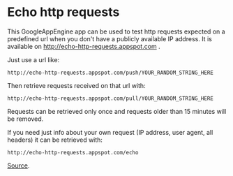 # Echo http requests

This GoogleAppEngine app can be used to test http requests expected on a predefined url when you don't have a publicly available IP address. It is available on http://echo-http-requests.appspot.com .

Just use a url like:

    http://echo-http-requests.appspot.com/push/YOUR_RANDOM_STRING_HERE

Then retrieve requests received on that url with:

    http://echo-http-requests.appspot.com/pull/YOUR_RANDOM_STRING_HERE

Requests can be retrieved only once and requests older than 15 minutes will be removed.

If you need just info about your own request (IP address, user agent, all headers) it can be retrieved with:

    http://echo-http-requests.appspot.com/echo

[Source](http://github.com/tkrajina/echo-http-requests).
